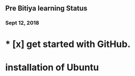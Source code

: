 ## Pre Bitiya learning Status

### Sept 12, 2018
# * [x] get started with GitHub.
# installation of Ubuntu 

